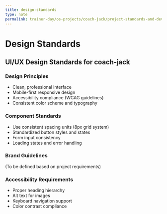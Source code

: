 ```yaml
---
title: design-standards
type: note
permalink: trainer-day/os-projects/coach-jack/project-standards-and-dev-notes/design-standards
---
```


# Design Standards

## UI/UX Design Standards for coach-jack

### Design Principles
- Clean, professional interface
- Mobile-first responsive design
- Accessibility compliance (WCAG guidelines)
- Consistent color scheme and typography

### Component Standards
- Use consistent spacing units (8px grid system)
- Standardized button styles and states
- Form input consistency
- Loading states and error handling

### Brand Guidelines
(To be defined based on project requirements)

### Accessibility Requirements
- Proper heading hierarchy
- Alt text for images
- Keyboard navigation support
- Color contrast compliance